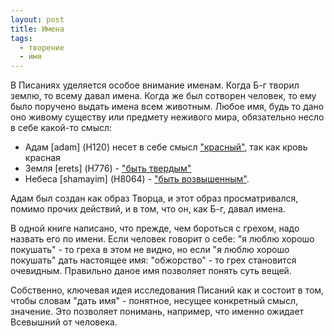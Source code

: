 ```yaml
---
layout: post
title: Имена
tags: 
  - творение
  - имя
---
```


В Писаниях уделяется особое внимание именам. Когда Б-г творил землю, то всему давал имена. Когда же был сотворен человек, то ему было поручено выдать имена всем животным. Любое имя, будь то дано оно живому существу или предмету неживого мира, обязательно несло в себе какой-то смысл:

- Адам [adam] (H120) несет в себе смысл ["красный"](https://biblehub.com/hebrew/120.htm), так как кровь красная
- Земля [erets] (H776) - ["быть твердым"](https://biblehub.com/hebrew/776.htm)
- Небеса [shamayim] (H8064) - ["быть возвышенным"](https://biblehub.com/hebrew/8064.htm).

Адам был создан как образ Творца, и этот образ просматривался, помимо прочих действий, и в том, что он, как Б-г, давал имена.

В одной книге написано, что прежде, чем бороться с грехом, надо назвать его по имени. Если человек говорит о себе: "я люблю хорошо покушать" - то греха в этом не видно, но если "я люблю хорошо покушать" дать настоящее имя: "обжорство" - то грех становится очевидным. Правильно даное имя позволяет понять суть вещей.

Собственно, ключевая идея исследования Писаний как и состоит в том, чтобы словам "дать имя" - понятное, несущее конкретный смысл, значение. Это позволяет понимань, например, что именно ожидает Всевышний от человека.

